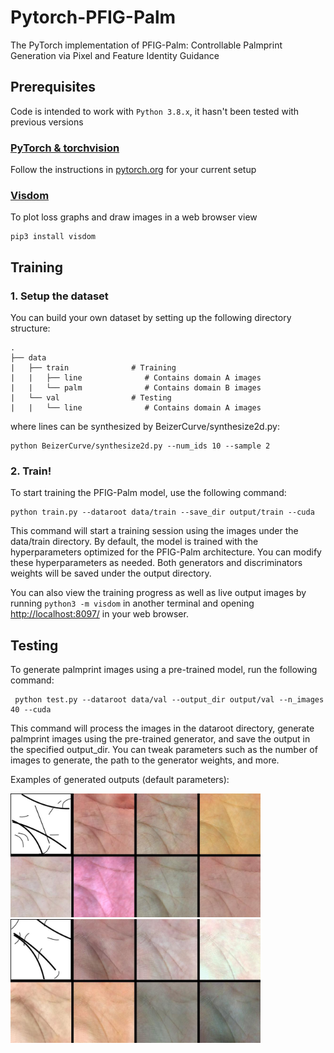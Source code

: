 # Pytorch-PFIG-Palm
The PyTorch implementation of PFIG-Palm: Controllable Palmprint Generation via Pixel and Feature Identity Guidance
## Prerequisites
Code is intended to work with ```Python 3.8.x```, it hasn't been tested with previous versions

### [PyTorch & torchvision](http://pytorch.org/)
Follow the instructions in [pytorch.org](http://pytorch.org) for your current setup

### [Visdom](https://github.com/facebookresearch/visdom)
To plot loss graphs and draw images in a web browser view
```
pip3 install visdom
```

## Training
### 1. Setup the dataset
You can build your own dataset by setting up the following directory structure:

    .
    ├── data
    |   ├── train              # Training
    |   |   ├── line              # Contains domain A images 
    |   |   └── palm              # Contains domain B images 
    |   └── val                # Testing
    |   |   └── line              # Contains domain A images 
    
where lines can be synthesized by BeizerCurve/synthesize2d.py:
```
python BeizerCurve/synthesize2d.py --num_ids 10 --sample 2
```

### 2. Train!
To start training the PFIG-Palm model, use the following command:
```
python train.py --dataroot data/train --save_dir output/train --cuda
```
This command will start a training session using the images under the data/train directory. By default, the model is trained with the hyperparameters optimized for the PFIG-Palm architecture. You can modify these hyperparameters as needed. Both generators and discriminators weights will be saved under the output directory.

You can also view the training progress as well as live output images by running ```python3 -m visdom``` in another terminal and opening [http://localhost:8097/](http://localhost:8097/) in your web browser.


## Testing
To generate palmprint images using a pre-trained model, run the following command:
```
 python test.py --dataroot data/val --output_dir output/val --n_images 40 --cuda
```
This command will process the images in the dataroot directory, generate palmprint images using the pre-trained generator, and save the output in the specified output_dir. You can tweak parameters such as the number of images to generate, the path to the generator weights, and more.

Examples of generated outputs (default parameters):


<img src="output/result_img1.jpg" alt="IMG1" width="400" style="margin-right: 10px"/>
<img src="output/result_img2.jpg" alt="IMG2" width="400"/>

